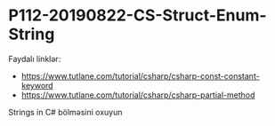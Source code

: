 # P112-20190822-CS-Struct-Enum-String

Faydalı linklər:

- https://www.tutlane.com/tutorial/csharp/csharp-const-constant-keyword
- https://www.tutlane.com/tutorial/csharp/csharp-partial-method

Strings in C# bölməsini oxuyun

